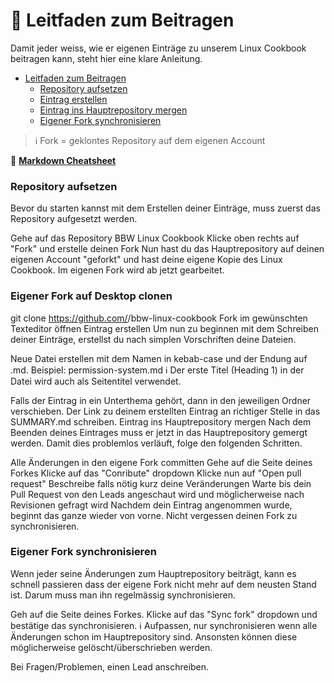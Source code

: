 # 🤝 Leitfaden zum Beitragen
Damit jeder weiss, wie er eigenen Einträge zu unserem Linux Cookbook beitragen kann, steht hier eine klare Anleitung.

* [Leitfaden zum Beitragen](leitfaden-zum-beitragen.md#leitfaden-zum-beitragen)
  * [Repository aufsetzen](leitfaden-zum-beitragen.md#repository-aufsetzen)
  * [Eintrag erstellen](leitfaden-zum-beitragen.md#eintrag-erstellen)
  * [Eintrag ins Hauptrepository mergen](leitfaden-zum-beitragen.md#eintrag-ins-hauptrepository-mergen)
  * [Eigener Fork synchronisieren](leitfaden-zum-beitragen.md#eigener-fork-synchronisieren)

> ℹ️ Fork = geklontes Repository auf dem eigenen Account

📝 [**Markdown Cheatsheet**](https://www.markdownguide.org/cheat-sheet/)

### Repository aufsetzen
Bevor du starten kannst mit dem Erstellen deiner Einträge, muss zuerst das Repository aufgesetzt werden.

Gehe auf das Repository BBW Linux Cookbook
Klicke oben rechts auf "Fork" und erstelle deinen Fork
Nun hast du das Hauptrepository auf deinen eigenen Account "geforkt" und hast deine eigene Kopie des Linux Cookbook. Im eigenen Fork wird ab jetzt gearbeitet.

### Eigener Fork auf Desktop clonen
git clone https://github.com/<username>/bbw-linux-cookbook
Fork im gewünschten Texteditor öffnen
Eintrag erstellen
Um nun zu beginnen mit dem Schreiben deiner Einträge, erstellst du nach simplen Vorschriften deine Dateien.

Neue Datei erstellen mit dem Namen in kebab-case und der Endung auf .md. Beispiel: permission-system.md
ℹ️ Der erste Titel (Heading 1) in der Datei wird auch als Seitentitel verwendet.

Falls der Eintrag in ein Unterthema gehört, dann in den jeweiligen Ordner verschieben.
Der Link zu deinem erstellten Eintrag an richtiger Stelle in das SUMMARY.md schreiben.
Eintrag ins Hauptrepository mergen
Nach dem Beenden deines Eintrages muss er jetzt in das Hauptrepository gemergt werden. Damit dies problemlos verläuft, folge den folgenden Schritten.

Alle Änderungen in den eigene Fork committen
Gehe auf die Seite deines Forkes
Klicke auf das "Conribute" dropdown
Klicke nun auf "Open pull request"
Beschreibe falls nötig kurz deine Veränderungen
Warte bis dein Pull Request von den Leads angeschaut wird und möglicherweise nach Revisionen gefragt wird
Nachdem dein Eintrag angenommen wurde, beginnt das ganze wieder von vorne. Nicht vergessen deinen Fork zu synchronisieren.

### Eigener Fork synchronisieren
Wenn jeder seine Änderungen zum Hauptrepository beiträgt, kann es schnell passieren dass der eigene Fork nicht mehr auf dem neusten Stand ist. Darum muss man ihn regelmässig synchronisieren.

Geh auf die Seite deines Forkes.
Klicke auf das "Sync fork" dropdown und bestätige das synchronisieren.
ℹ️ Aufpassen, nur synchronisieren wenn alle Änderungen schon im Hauptrepository sind. Ansonsten können diese möglicherweise gelöscht/überschrieben werden.

Bei Fragen/Problemen, einen Lead anschreiben.
